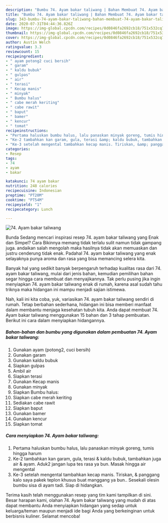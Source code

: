 ```yaml
---
description: "Bumbu 74. Ayam bakar taliwang | Bahan Membuat 74. Ayam bakar taliwang Yang Lezat"
title: "Bumbu 74. Ayam bakar taliwang | Bahan Membuat 74. Ayam bakar taliwang Yang Lezat"
slug: 343-bumbu-74-ayam-bakar-taliwang-bahan-membuat-74-ayam-bakar-taliwang-yang-lezat
date: 2020-07-31T04:44:36.826Z
image: https://img-global.cpcdn.com/recipes/0d0846fa2692cb18/751x532cq70/74-ayam-bakar-taliwang-foto-resep-utama.jpg
thumbnail: https://img-global.cpcdn.com/recipes/0d0846fa2692cb18/751x532cq70/74-ayam-bakar-taliwang-foto-resep-utama.jpg
cover: https://img-global.cpcdn.com/recipes/0d0846fa2692cb18/751x532cq70/74-ayam-bakar-taliwang-foto-resep-utama.jpg
author: Austin Welch
ratingvalue: 3.3
reviewcount: 15
recipeingredient:
- " ayam potong2 cuci bersih"
- " garam"
- " kaldu bubuk"
- " gulpas"
- " air"
- " terasi"
- " Kecap manis"
- " minyak"
- " Bumbu halus"
- " cabe merah keriting"
- " cabe rawit"
- " baput"
- " bamer"
- " kencur"
- " tomat"
recipeinstructions:
- "Pertama haluskan bumbu halus, lalu panaskan minyak goreng, tumis hingga harum"
- "Ke-2 tambahkan kan garam, gula, terasi &amp; kaldu bubuk, tambahkan juga air &amp; ayam. Aduk2 jangan lupa tes rasa ya bun. Masak hingga air mengental"
- "Ke-3 setelah mengental tambahkan kecap manis. Tiriskan, &amp; panggang kalo saya pakek teplon khusus buat manggang ya bun.. Sesekali olesin bumbu sisa di ayam tadi. Siap di hidangkan."
categories:
- Resep
tags:
- 74
- ayam
- bakar

katakunci: 74 ayam bakar 
nutrition: 248 calories
recipecuisine: Indonesian
preptime: "PT20M"
cooktime: "PT54M"
recipeyield: "1"
recipecategory: Lunch

---
```



![74. Ayam bakar taliwang](https://img-global.cpcdn.com/recipes/0d0846fa2692cb18/751x532cq70/74-ayam-bakar-taliwang-foto-resep-utama.jpg)

Bunda Sedang mencari inspirasi resep 74. ayam bakar taliwang yang Enak dan Simpel? Cara Bikinnya memang tidak terlalu sulit namun tidak gampang juga. andaikan salah mengolah maka hasilnya tidak akan memuaskan dan justru cenderung tidak enak. Padahal 74. ayam bakar taliwang yang enak selayaknya punya aroma dan rasa yang bisa memancing selera kita.



Banyak hal yang sedikit banyak berpengaruh terhadap kualitas rasa dari 74. ayam bakar taliwang, mulai dari jenis bahan, kemudian pemilihan bahan segar hingga cara membuat dan menyajikannya. Tak perlu pusing jika ingin menyiapkan 74. ayam bakar taliwang enak di rumah, karena asal sudah tahu triknya maka hidangan ini mampu menjadi sajian istimewa.


Nah, kali ini kita coba, yuk, variasikan 74. ayam bakar taliwang sendiri di rumah. Tetap berbahan sederhana, hidangan ini bisa memberi manfaat dalam membantu menjaga kesehatan tubuh kita. Anda dapat membuat 74. Ayam bakar taliwang menggunakan 15 bahan dan 3 tahap pembuatan. Berikut ini cara dalam menyiapkan hidangannya.

<!--inarticleads1-->

##### Bahan-bahan dan bumbu yang digunakan dalam pembuatan 74. Ayam bakar taliwang:

1. Gunakan  ayam (potong2, cuci bersih)
1. Gunakan  garam
1. Gunakan  kaldu bubuk
1. Siapkan  gulpas
1. Ambil  air
1. Siapkan  terasi
1. Gunakan  Kecap manis
1. Gunakan  minyak
1. Siapkan  Bumbu halus:
1. Siapkan  cabe merah keriting
1. Sediakan  cabe rawit
1. Siapkan  baput
1. Gunakan  bamer
1. Gunakan  kencur
1. Siapkan  tomat




<!--inarticleads2-->

##### Cara menyiapkan 74. Ayam bakar taliwang:

1. Pertama haluskan bumbu halus, lalu panaskan minyak goreng, tumis hingga harum
1. Ke-2 tambahkan kan garam, gula, terasi &amp; kaldu bubuk, tambahkan juga air &amp; ayam. Aduk2 jangan lupa tes rasa ya bun. Masak hingga air mengental
1. Ke-3 setelah mengental tambahkan kecap manis. Tiriskan, &amp; panggang kalo saya pakek teplon khusus buat manggang ya bun.. Sesekali olesin bumbu sisa di ayam tadi. Siap di hidangkan.




Terima kasih telah menggunakan resep yang tim kami tampilkan di sini. Besar harapan kami, olahan 74. Ayam bakar taliwang yang mudah di atas dapat membantu Anda menyiapkan hidangan yang sedap untuk keluarga/teman maupun menjadi ide bagi Anda yang berkeinginan untuk berbisnis kuliner. Selamat mencoba!
